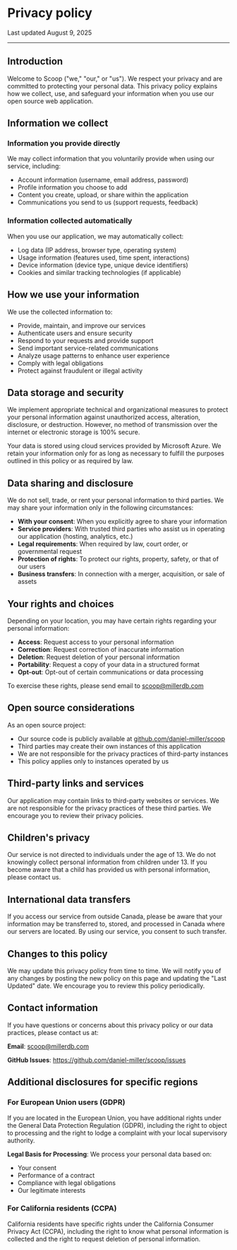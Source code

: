 ﻿# Privacy policy

<p class="lead text-muted">Last updated August 9, 2025</p>

---

## Introduction

Welcome to Scoop ("we," "our," or "us"). We respect your privacy and are committed to protecting your personal data. This privacy policy explains how we collect, use, and safeguard your information when you use our open source web application.

## Information we collect

### Information you provide directly

We may collect information that you voluntarily provide when using our service, including:
- Account information (username, email address, password)
- Profile information you choose to add
- Content you create, upload, or share within the application
- Communications you send to us (support requests, feedback)

### Information collected automatically

When you use our application, we may automatically collect:
- Log data (IP address, browser type, operating system)
- Usage information (features used, time spent, interactions)
- Device information (device type, unique device identifiers)
- Cookies and similar tracking technologies (if applicable)

## How we use your information

We use the collected information to:
- Provide, maintain, and improve our services
- Authenticate users and ensure security
- Respond to your requests and provide support
- Send important service-related communications
- Analyze usage patterns to enhance user experience
- Comply with legal obligations
- Protect against fraudulent or illegal activity

## Data storage and security

We implement appropriate technical and organizational measures to protect your personal information against unauthorized access, alteration, disclosure, or destruction. However, no method of transmission over the internet or electronic storage is 100% secure.

Your data is stored using cloud services provided by Microsoft Azure. We retain your information only for as long as necessary to fulfill the purposes outlined in this policy or as required by law.

## Data sharing and disclosure

We do not sell, trade, or rent your personal information to third parties. We may share your information only in the following circumstances:

- **With your consent**: When you explicitly agree to share your information
- **Service providers**: With trusted third parties who assist us in operating our application (hosting, analytics, etc.)
- **Legal requirements**: When required by law, court order, or governmental request
- **Protection of rights**: To protect our rights, property, safety, or that of our users
- **Business transfers**: In connection with a merger, acquisition, or sale of assets

## Your rights and choices

Depending on your location, you may have certain rights regarding your personal information:

- **Access**: Request access to your personal information
- **Correction**: Request correction of inaccurate information
- **Deletion**: Request deletion of your personal information
- **Portability**: Request a copy of your data in a structured format
- **Opt-out**: Opt-out of certain communications or data processing

To exercise these rights, please send email to scoop@millerdb.com

## Open source considerations

As an open source project:
- Our source code is publicly available at [github.com/daniel-miller/scoop](https://github.com/daniel-miller/scoop)
- Third parties may create their own instances of this application
- We are not responsible for the privacy practices of third-party instances
- This policy applies only to instances operated by us

## Third-party links and services

Our application may contain links to third-party websites or services. We are not responsible for the privacy practices of these third parties. We encourage you to review their privacy policies.

## Children's privacy

Our service is not directed to individuals under the age of 13. We do not knowingly collect personal information from children under 13. If you become aware that a child has provided us with personal information, please contact us.

## International data transfers

If you access our service from outside Canada, please be aware that your information may be transferred to, stored, and processed in Canada where our servers are located. By using our service, you consent to such transfer.

## Changes to this policy

We may update this privacy policy from time to time. We will notify you of any changes by posting the new policy on this page and updating the "Last Updated" date. We encourage you to review this policy periodically.

## Contact information

If you have questions or concerns about this privacy policy or our data practices, please contact us at:

**Email**: scoop@millerdb.com

**GitHub Issues**: https://github.com/daniel-miller/scoop/issues  

## Additional disclosures for specific regions

### For European Union users (GDPR)

If you are located in the European Union, you have additional rights under the General Data Protection Regulation (GDPR), including the right to object to processing and the right to lodge a complaint with your local supervisory authority.

**Legal Basis for Processing**: We process your personal data based on:
- Your consent
- Performance of a contract
- Compliance with legal obligations
- Our legitimate interests

### For California residents (CCPA)

California residents have specific rights under the California Consumer Privacy Act (CCPA), including the right to know what personal information is collected and the right to request deletion of personal information.
